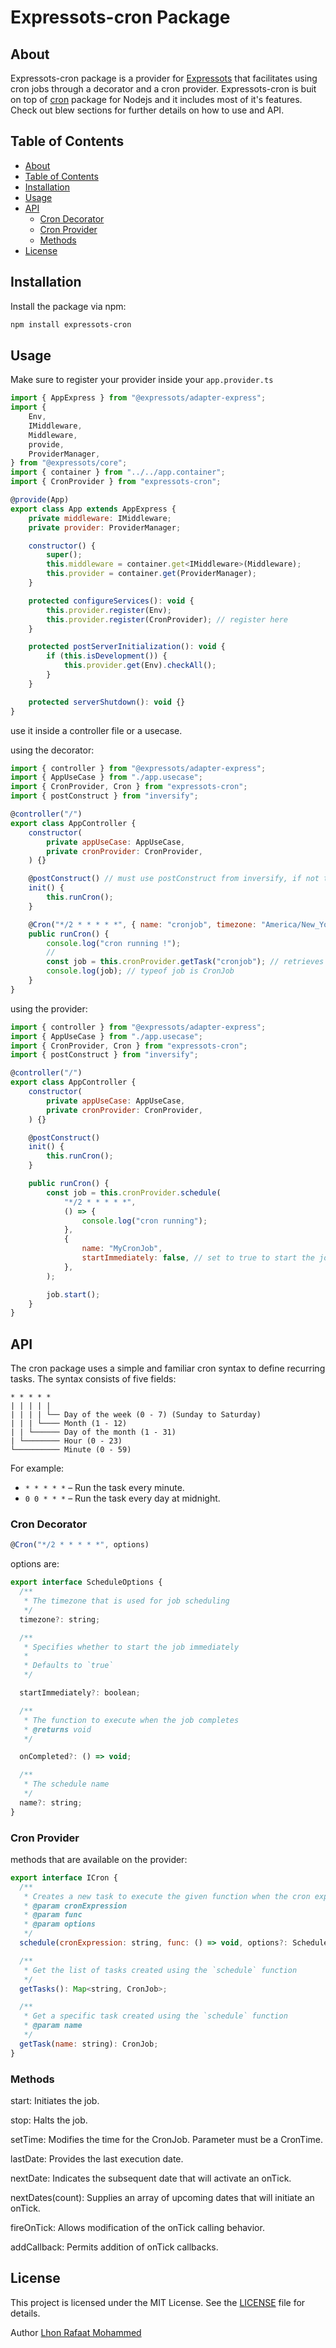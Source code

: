 # Expressots-cron Package

## About

Expressots-cron package is a provider for [Expressots](https://expresso-ts.com/) that facilitates using cron jobs through a decorator and a cron provider. Expressots-cron is buit on top of [cron](https://github.com/kelektiv/node-cron) package for Nodejs and it includes most of it's features. Check out blew sections for further details on how to use and API.

## Table of Contents

- [About](#about)
- [Table of Contents](#table-of-contents)
- [Installation](#installation)
- [Usage](#usage)
- [API](#api)
  - [Cron Decorator](#cron-decorator)
  - [Cron Provider](#cron-provider)
  - [Methods](#methods)
- [License](#license)

## Installation

Install the package via npm:

```bash
npm install expressots-cron
```

## Usage

Make sure to register your provider inside your `app.provider.ts`

```javascript
import { AppExpress } from "@expressots/adapter-express";
import {
    Env,
    IMiddleware,
    Middleware,
    provide,
    ProviderManager,
} from "@expressots/core";
import { container } from "../../app.container";
import { CronProvider } from "expressots-cron";

@provide(App)
export class App extends AppExpress {
    private middleware: IMiddleware;
    private provider: ProviderManager;

    constructor() {
        super();
        this.middleware = container.get<IMiddleware>(Middleware);
        this.provider = container.get(ProviderManager);
    }

    protected configureServices(): void {
        this.provider.register(Env);
        this.provider.register(CronProvider); // register here
    }

    protected postServerInitialization(): void {
        if (this.isDevelopment()) {
            this.provider.get(Env).checkAll();
        }
    }

    protected serverShutdown(): void {}
}

```

use it inside a controller file or a usecase.

using the decorator:

```javascript
import { controller } from "@expressots/adapter-express";
import { AppUseCase } from "./app.usecase";
import { CronProvider, Cron } from "expressots-cron";
import { postConstruct } from "inversify";

@controller("/")
export class AppController {
    constructor(
        private appUseCase: AppUseCase,
        private cronProvider: CronProvider,
    ) {}

    @postConstruct() // must use postConstruct from inversify, if not the cron will not run automatically.
    init() {
        this.runCron();
    }

    @Cron("*/2 * * * * *", { name: "cronjob", timezone: "America/New_York" }) // if no name is assigned, a random uuid is generated
    public runCron() {
        console.log("cron running !");
        //
        const job = this.cronProvider.getTask("cronjob"); // retrieves a job by a provided name
        console.log(job); // typeof job is CronJob
    }
}

```

using the provider:

```javascript
import { controller } from "@expressots/adapter-express";
import { AppUseCase } from "./app.usecase";
import { CronProvider, Cron } from "expressots-cron";
import { postConstruct } from "inversify";

@controller("/")
export class AppController {
    constructor(
        private appUseCase: AppUseCase,
        private cronProvider: CronProvider,
    ) {}

    @postConstruct()
    init() {
        this.runCron();
    }

    public runCron() {
        const job = this.cronProvider.schedule(
            "*/2 * * * * *",
            () => {
                console.log("cron running");
            },
            {
                name: "MyCronJob",
                startImmediately: false, // set to true to start the job immediately
            },
        );

        job.start();
    }
}

```

## API

The cron package uses a simple and familiar cron syntax to define recurring tasks. The syntax consists of five fields:

```plaintext
* * * * *
| | | | |
| | | | └── Day of the week (0 - 7) (Sunday to Saturday)
| | | └──── Month (1 - 12)
| | └────── Day of the month (1 - 31)
| └──────── Hour (0 - 23)
└────────── Minute (0 - 59)
```

For example:

- `* * * * *` – Run the task every minute.
- `0 0 * * *` – Run the task every day at midnight.

### Cron Decorator

```javascript
@Cron("*/2 * * * * *", options)
```

options are:

```javascript
export interface ScheduleOptions {
  /**
   * The timezone that is used for job scheduling
   */
  timezone?: string;

  /**
   * Specifies whether to start the job immediately
   *
   * Defaults to `true`
   */

  startImmediately?: boolean;

  /**
   * The function to execute when the job completes
   * @returns void
   */

  onCompleted?: () => void;

  /**
   * The schedule name
   */
  name?: string;
}

```

### Cron Provider

methods that are available on the provider:

```javascript
export interface ICron {
  /**
   * Creates a new task to execute the given function when the cron expression ticks.
   * @param cronExpression
   * @param func
   * @param options
   */
  schedule(cronExpression: string, func: () => void, options?: ScheduleOptions): CronJob;

  /**
   * Get the list of tasks created using the `schedule` function
   */
  getTasks(): Map<string, CronJob>;

  /**
   * Get a specific task created using the `schedule` function
   * @param name
   */
  getTask(name: string): CronJob;
}

```

### Methods

start: Initiates the job.

stop: Halts the job.

setTime: Modifies the time for the CronJob. Parameter must be a CronTime.

lastDate: Provides the last execution date.

nextDate: Indicates the subsequent date that will activate an onTick.

nextDates(count): Supplies an array of upcoming dates that will initiate an onTick.

fireOnTick: Allows modification of the onTick calling behavior.

addCallback: Permits addition of onTick callbacks.

## License

This project is licensed under the MIT License. See the [LICENSE](./LICENSE) file for details.

Author [Lhon Rafaat Mohammed](https://github.com/LhonRafaat)
